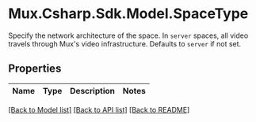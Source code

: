 # Mux.Csharp.Sdk.Model.SpaceType
Specify the network architecture of the space. In `server` spaces, all video travels through Mux's video infrastructure. Defaults to `server` if not set.

## Properties

Name | Type | Description | Notes
------------ | ------------- | ------------- | -------------

[[Back to Model list]](../README.md#documentation-for-models) [[Back to API list]](../README.md#documentation-for-api-endpoints) [[Back to README]](../README.md)

